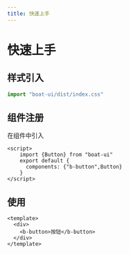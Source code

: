 ```yaml
---
title: 快速上手
---
```


# 快速上手

## 样式引入
```javascript
import "boat-ui/dist/index.css"
```

## 组件注册
在组件中引入
```vue
<script>
    import {Button} from "boat-ui"
    export default {
      components: {"b-button",Button}
    }
</script>
```
## 使用
```vue
<template>
  <div>
    <b-button>按钮</b-button>
  </div>
</template>
```
